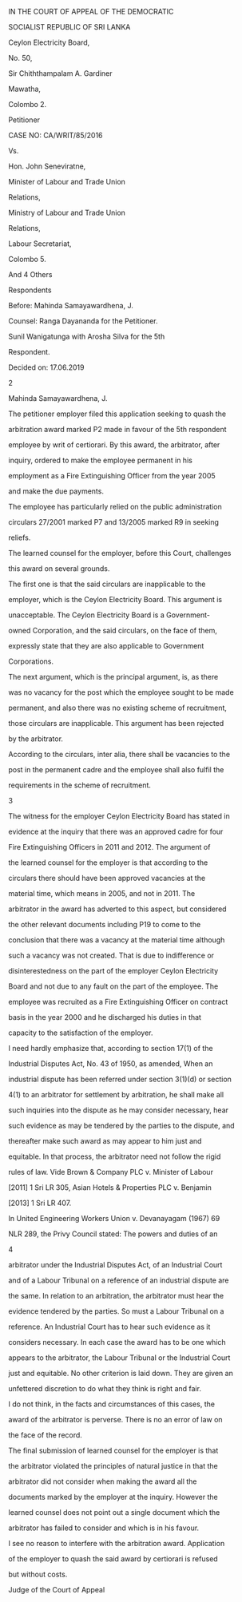 IN THE COURT OF APPEAL OF THE DEMOCRATIC

SOCIALIST REPUBLIC OF SRI LANKA

Ceylon Electricity Board,

No. 50,

Sir Chiththampalam A. Gardiner

Mawatha,

Colombo 2.

Petitioner

CASE NO: CA/WRIT/85/2016

Vs.

Hon. John Seneviratne,

Minister of Labour and Trade Union

Relations,

Ministry of Labour and Trade Union

Relations,

Labour Secretariat,

Colombo 5.

And 4 Others

Respondents

Before: Mahinda Samayawardhena, J.

Counsel: Ranga Dayananda for the Petitioner.

Sunil Wanigatunga with Arosha Silva for the 5th

Respondent.

Decided on: 17.06.2019

2

Mahinda Samayawardhena, J.

The petitioner employer filed this application seeking to quash the

arbitration award marked P2 made in favour of the 5th respondent

employee by writ of certiorari. By this award, the arbitrator, after

inquiry, ordered to make the employee permanent in his

employment as a Fire Extinguishing Officer from the year 2005

and make the due payments.

The employee has particularly relied on the public administration

circulars 27/2001 marked P7 and 13/2005 marked R9 in seeking

reliefs.

The learned counsel for the employer, before this Court, challenges

this award on several grounds.

The first one is that the said circulars are inapplicable to the

employer, which is the Ceylon Electricity Board. This argument is

unacceptable. The Ceylon Electricity Board is a Government-

owned Corporation, and the said circulars, on the face of them,

expressly state that they are also applicable to Government

Corporations.

The next argument, which is the principal argument, is, as there

was no vacancy for the post which the employee sought to be made

permanent, and also there was no existing scheme of recruitment,

those circulars are inapplicable. This argument has been rejected

by the arbitrator.

According to the circulars, inter alia, there shall be vacancies to the

post in the permanent cadre and the employee shall also fulfil the

requirements in the scheme of recruitment.

3

The witness for the employer Ceylon Electricity Board has stated in

evidence at the inquiry that there was an approved cadre for four

Fire Extinguishing Officers in 2011 and 2012. The argument of

the learned counsel for the employer is that according to the

circulars there should have been approved vacancies at the

material time, which means in 2005, and not in 2011. The

arbitrator in the award has adverted to this aspect, but considered

the other relevant documents including P19 to come to the

conclusion that there was a vacancy at the material time although

such a vacancy was not created. That is due to indifference or

disinterestedness on the part of the employer Ceylon Electricity

Board and not due to any fault on the part of the employee. The

employee was recruited as a Fire Extinguishing Officer on contract

basis in the year 2000 and he discharged his duties in that

capacity to the satisfaction of the employer.

I need hardly emphasize that, according to section 17(1) of the

Industrial Disputes Act, No. 43 of 1950, as amended, When an

industrial dispute has been referred under section 3(1)(d) or section

4(1) to an arbitrator for settlement by arbitration, he shall make all

such inquiries into the dispute as he may consider necessary, hear

such evidence as may be tendered by the parties to the dispute, and

thereafter make such award as may appear to him just and

equitable. In that process, the arbitrator need not follow the rigid

rules of law. Vide Brown & Company PLC v. Minister of Labour

[2011] 1 Sri LR 305, Asian Hotels & Properties PLC v. Benjamin

[2013] 1 Sri LR 407.

In United Engineering Workers Union v. Devanayagam (1967) 69

NLR 289, the Privy Council stated: The powers and duties of an

4

arbitrator under the Industrial Disputes Act, of an Industrial Court

and of a Labour Tribunal on a reference of an industrial dispute are

the same. In relation to an arbitration, the arbitrator must hear the

evidence tendered by the parties. So must a Labour Tribunal on a

reference. An Industrial Court has to hear such evidence as it

considers necessary. In each case the award has to be one which

appears to the arbitrator, the Labour Tribunal or the Industrial Court

just and equitable. No other criterion is laid down. They are given an

unfettered discretion to do what they think is right and fair.

I do not think, in the facts and circumstances of this cases, the

award of the arbitrator is perverse. There is no an error of law on

the face of the record.

The final submission of learned counsel for the employer is that

the arbitrator violated the principles of natural justice in that the

arbitrator did not consider when making the award all the

documents marked by the employer at the inquiry. However the

learned counsel does not point out a single document which the

arbitrator has failed to consider and which is in his favour.

I see no reason to interfere with the arbitration award. Application

of the employer to quash the said award by certiorari is refused

but without costs.

Judge of the Court of Appeal